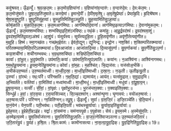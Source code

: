 

  
कवु॑श्रवत्। ऊँ॒इत्यूँ॑। श्र॒व॒त्क॒त॒म:। क॒त॒मोय॒ज्ञिया॑नां। य॒ज्ञिया॑नांव॒न्दारु॑:। व॒न्दारु॑दे॒व:। दे॒व:क॑त॒म:। क॒त॒मोजु॑षाते। जु॒षा॒त॒इति॑जुषाते॥ कस्ये॒मां। इ॒मान्दे॒वीं। दे॒वीम॒मृते॑षु। अ॒मृते॑षु॒प्रेष्ठां॑। प्रेष्ठां॑हृ॒दि। हृ॒दिश्रे॑षाम। श्रे॒षा॒म॒सु॒ष्टु॒तिं। सु॒ष्टु॒तिंसु॑ह॒व्यां। सु॒स्तु॒तिमिति॑सु॒ऽस्तु॒तिं। सु॒ह॒व्यामिति॑सु॒ऽह॒व्यां॥  
कोमृ॑ळाति। मृ॒ळा॒ति॒क॒त॒म:। क॒त॒मआग॑मिष्ठ:। आग॑मिष्ठोदे॒वानां॑। आग॑मिष्ठ॒इत्याऽग॑मिष्ठ:। दे॒वाना॑मुकत॒म:। ऊँ॒इत्यूँ॑। क॒त॒मश्शम्भ॑विष्ठ:। शम्भ॑विष्ठ॒इति॒शंऽभ॑विष्ठ:॥ रथं॒कं। कमा॑हु:। आ॒हु॒र्द्र॒वद॑श्वं। द्र॒वद॑श्वमा॒शुं। द्र॒वद॑श्व॒मिति॑द्र॒वत्ऽअ॑श्वं। आ॒शुं॒यं। यंसूर्य॑स्य। सूर्य॑स्यदुहि॒ता। दु॒हि॒तावृ॑णीत। अवृ॑णी॒तेत्यवृ॑णीत॥  
म॒क्षूहि। हिष्म॑। स्मा॒गच्छ॑तः। गच्छ॑थ॒ईव॑त:। ईव॑तो॒द्यून्। द्यूनिन्द्र॑:। इन्द्रो॒न। नश॒क्तिं। श॒क्तिम्परि॑तक्म्यायां। परि॑तक्म्याया॒मिति॒परि॑ऽतक्म्यायां॥ दि॒वआजा॑ता। आजा॑तादि॒व्या। दि॒व्यासु॑प॒र्णा। सु॒प॒र्णाकया॑। सु॒प॒र्णेति॑सु॒ऽप॒र्णा। कया॒शची॑नां। शची॑नाम्भवथ:। भ॒व॒थ॒श्शचि॑ष्ठा। शचि॒ष्ठेति॒शचि॑ष्ठा॥  
कावां॑। वां॒भू॒त्। भू॒दुप॑माति। उप॑माति॒:कया॑। उप॑माति॒रित्युप॑ऽमाति:। कया॑न:। न॒आश्वि॑ना। आश्वि॑नागमथ:। ग॒म॒थो॒हू॒यमा॑ना। हू॒यमा॒नेति॑हू॒यमा॑ना॥ कोवां॑। वां॒म॒ह:। म॒हश्चि॑त्। चि॒द्यज॑स:। यज॑सोअ॒भीके॑। अ॒भीक॑उरु॒ष्यतं॑। उ॒रु॒ष्यतं॑माध्वी। मा॒ध्वी॒द॒स्रा॒। मा॒ध्वी॒इति॑माध्वी। द॒स्रा॒न॒:। न॒ऊ॒ती। ऊ॒तीइत्यू॒ती॥  
उ॒रुवां॑। वां॒रथ॑:। रथ॒:परि॑। परि॑नक्षति। न॒क्ष॒ति॒द्यां। द्यामाय॑त्। आय॑त्। यत्स॑मु॒द्रात्। स॒मु॒द्राद॒भि। अ॒भिवर्त॑ते। वर्त॑तेवां। वा॒मिति॑वां॥ मध्वा॑माध्वी। मा॒ध्वी॒मधु॑। मा॒ध्वी॒इति॑माध्वी। मधु॑वां। वां॒प्रु॒षा॒य॒न्। प्रु॒षा॒य॒न्यत्। यत्सीं॑। सीं॒वां॒। वां॒पृक्ष॑:। पृक्षो॑भु॒रज॑न्त। भु॒रज॑न्तप॒क्वा:। प॒क्वाइति॑प॒क्वा:॥  
सिन्धु॑र्ह। ह॒वां॒। वां॒र॒स॒या। र॒स॒यासि॑ञ्चत्। सि॒ञ्च॒दश्वा॑न्। अश्वा॑न्घृ॒णा। घृ॒णावय॑:। वयो॑अरु॒षास॑:। अ॒रु॒षास:परि॑। परि॑ग्मन्। ग्म॒न्निति॑ग्मन्॥ तदू॒षु। ऊँ॒इत्यूँ॑। सुवां॑। वा॒म॒जि॒रं। अ॒जि॒रञ्चे॑ति। चे॒ति॒यानं॑। या॒नं॒येन॑। येन॒पती॑। पती॒भव॑थ:। पती॒इति॒पती॑। भव॑थस्सू॒र्याया॑:। सू॒र्याया॒इति॑सू॒र्याया॑:॥  
इ॒हेह॒यत्। इ॒हेहेती॒हऽइ॑ह। यद्वां॑। वां॒सम॑ना। सम॑नापपृ॒क्षे। प॒पृ॒क्षेसा। सेयं। इ॒यम॒स्मे। अ॒स्मेसु॑म॒ति:। अ॒स्मेइत्य॒स्मे। सु॒म॒तिर्वाज॑रत्ना। सु॒म॒तिरिति॑सु॒ऽम॒ति:। वा॒ज॒र॒त्नेति॑वाजऽरत्ना॥ उ॒रु॒ष्यतं॑जरि॒तारं॑। ज॒रि॒तारं॑यु॒वं। यु॒वंह॑। ह॒श्रि॒त:। श्रि॒त:काम॑:। कामो॑नासत्या। ना॒स॒त्या॒यु॒व॒द्रिक्। यु॒व॒द्रिगिति॑यु॒व॒द्रिक्॥ 19॥  
